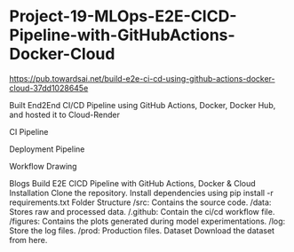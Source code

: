 # Project-19-MLOps-E2E-CICD-Pipeline-with-GitHubActions-Docker-Cloud

https://pub.towardsai.net/build-e2e-ci-cd-using-github-actions-docker-cloud-37dd1028645e

Built End2End CI/CD Pipeline using GitHub Actions, Docker, Docker Hub, and hosted it to Cloud-Render

CI Pipeline

Deployment Pipeline

Workflow
Drawing

Blogs
Build E2E CICD Pipeline with GitHub Actions, Docker & Cloud
Installation
Clone the repository.
Install dependencies using pip install -r requirements.txt
Folder Structure
/src: Contains the source code.
/data: Stores raw and processed data.
/.github: Contain the ci/cd workflow file.
/figures: Contains the plots generated during model experimentations.
/log: Store the log files.
/prod: Production files.
Dataset
Download the dataset from here.

